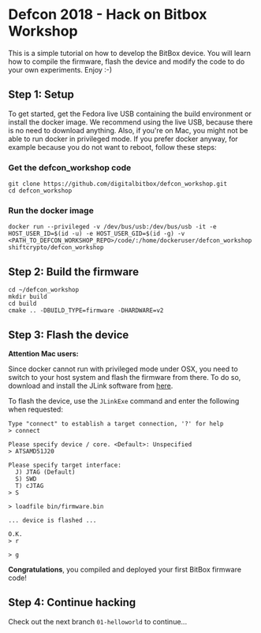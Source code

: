 # Defcon 2018 - Hack on Bitbox Workshop

This is a simple tutorial on how to develop the BitBox device. You will learn how to compile the firmware, flash the device and modify the code to do your own experiments. Enjoy :-)

## Step 1: Setup

To get started, get the Fedora live USB containing the build environment or install the docker image. We recommend using the live USB, because there is no need to download anything. Also, if you're on Mac, you might not be able to run docker in privileged mode. If you prefer docker anyway, for example because you do not want to reboot, follow these steps:

### Get the defcon_workshop code

```
git clone https://github.com/digitalbitbox/defcon_workshop.git
cd defcon_workshop
```

### Run the docker image

```
docker run --privileged -v /dev/bus/usb:/dev/bus/usb -it -e HOST_USER_ID=$(id -u) -e HOST_USER_GID=$(id -g) -v <PATH_TO_DEFCON_WORKSHOP_REPO>/code/:/home/dockeruser/defcon_workshop shiftcrypto/defcon_workshop
```

## Step 2: Build the firmware

```
cd ~/defcon_workshop
mkdir build
cd build
cmake .. -DBUILD_TYPE=firmware -DHARDWARE=v2
```

## Step 3: Flash the device

**Attention Mac users:**

Since docker cannot run with privileged mode under OSX, you need to switch to your host system and flash the firmware from there.
To do so, download and install the JLink software from [here](https://www.segger.com/downloads/jlink/#J-LinkSoftwareAndDocumentationPack).

To flash the device, use the `JLinkExe` command and enter the following when requested:

```
Type "connect" to establish a target connection, '?' for help
> connect

Please specify device / core. <Default>: Unspecified
> ATSAMD51J20

Please specify target interface:
  J) JTAG (Default)
  S) SWD
  T) cJTAG
> S

> loadfile bin/firmware.bin

... device is flashed ...

O.K.
> r

> g
```

**Congratulations**, you compiled and deployed your first BitBox firmware code!

## Step 4: Continue hacking

Check out the next branch `01-helloworld` to continue...
